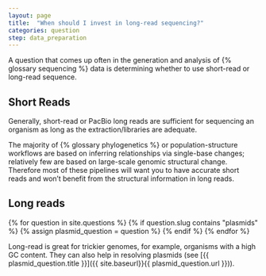 ```yaml
---
layout: page
title:  "When should I invest in long-read sequencing?"
categories: question
step: data_preparation
---
```


A question that comes up often in the generation and analysis of 
{% glossary sequencing %} data is determining whether to use 
short-read or long-read sequence. 

## Short Reads

Generally, short-read or PacBio long reads are sufficient for sequencing an organism as long as the extraction/libraries are adequate.

The majority of {% glossary phylogenetics %} or population-structure workflows are based on inferring relationships via single-base changes; relatively few are based on large-scale genomic structural change. Therefore most of these pipelines will want you to have accurate short reads and won’t benefit from the structural information in long reads.

## Long reads

{% for question in site.questions %}
{% if question.slug contains "plasmids" %}
{% assign plasmid_question = question %}
{% endif %}
{% endfor %}

Long-read is great for trickier genomes, for example, organisms with a high GC content. They can also help in resolving plasmids (see [{{ plasmid_question.title }}]({{ site.baseurl}}{{ plasmid_question.url }})).

